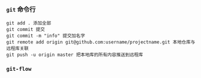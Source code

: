 ### `git` 命令行

```
git add . 添加全部
git commit 提交
git commit -m "info" 提交加名字
git remote add origin git@github.com:username/projectname.git 本地仓库与远程库关联
git push -u origin master 把本地库的所有内容推送到远程库
```
	
	
	
### `git-flow`

